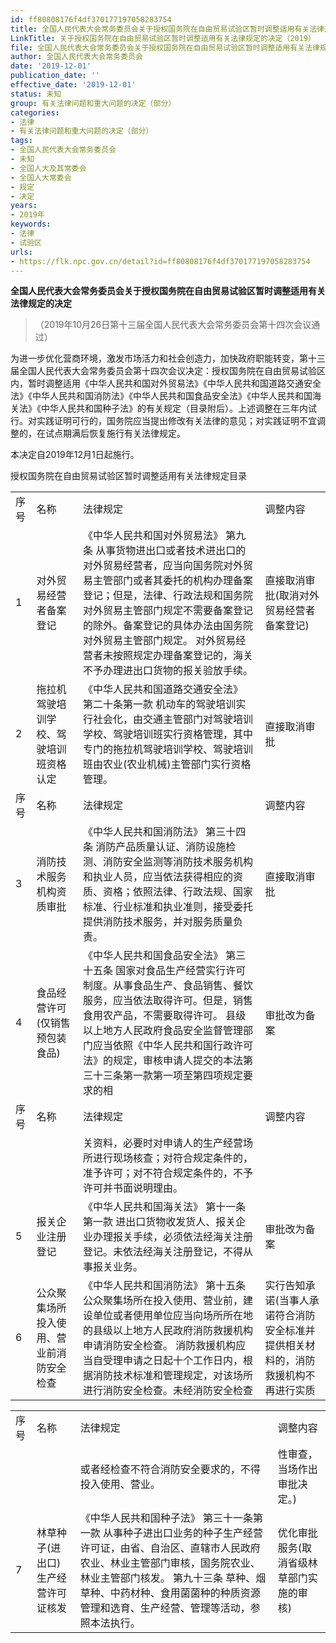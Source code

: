 ```yaml
---
id: ff80808176f4df370177197058283754
title: 全国人民代表大会常务委员会关于授权国务院在自由贸易试验区暂时调整适用有关法律规定的决定
LinkTitle: 关于授权国务院在自由贸易试验区暂时调整适用有关法律规定的决定（2019）
file: 全国人民代表大会常务委员会关于授权国务院在自由贸易试验区暂时调整适用有关法律规定的决定_ff80808176f4df370177197058283754.docx
author: 全国人民代表大会常务委员会
date: '2019-12-01'
publication_date: ''
effective_date: '2019-12-01'
status: 未知
group: 有关法律问题和重大问题的决定（部分）
categories:
- 法律
- 有关法律问题和重大问题的决定（部分）
tags:
- 全国人民代表大会常务委员会
- 未知
- 全国人大及其常委会
- 全国人大常委会
- 规定
- 决定
years:
- 2019年
keywords:
- 法律
- 试验区
urls:
- https://flk.npc.gov.cn/detail?id=ff80808176f4df370177197058283754
---
```


**全国人民代表大会常务委员会关于授权国务院在自由贸易试验区暂时调整适用有关法律规定的决定**

> （2019年10月26日第十三届全国人民代表大会常务委员会第十四次会议通过）

为进一步优化营商环境，激发市场活力和社会创造力，加快政府职能转变，第十三届全国人民代表大会常务委员会第十四次会议决定：授权国务院在自由贸易试验区内，暂时调整适用《中华人民共和国对外贸易法》《中华人民共和国道路交通安全法》《中华人民共和国消防法》《中华人民共和国食品安全法》《中华人民共和国海关法》《中华人民共和国种子法》的有关规定（目录附后）。上述调整在三年内试行。对实践证明可行的，国务院应当提出修改有关法律的意见；对实践证明不宜调整的，在试点期满后恢复施行有关法律规定。

本决定自2019年12月1日起施行。

授权国务院在自由贸易试验区暂时调整适用有关法律规定目录

|  |  |  |  |
| --- | --- | --- | --- |
| 序号 | 名称 | 法律规定 | 调整内容 |
| 1 | 对外贸易经营者备案登记 | 《中华人民共和国对外贸易法》   第九条 从事货物进出口或者技术进出口的对外贸易经营者，应当向国务院对外贸易主管部门或者其委托的机构办理备案登记；但是，法律、行政法规和国务院对外贸易主管部门规定不需要备案登记的除外。备案登记的具体办法由国务院对外贸易主管部门规定。   对外贸易经营者未按照规定办理备案登记的，海关不予办理进出口货物的报关验放手续。 | 直接取消审批(取消对外贸易经营者备案登记) |
| 2 | 拖拉机驾驶培训学校、驾驶培训班资格认定 | 《中华人民共和国道路交通安全法》   第二十条第一款 机动车的驾驶培训实行社会化，由交通主管部门对驾驶培训学校、驾驶培训班实行资格管理，其中专门的拖拉机驾驶培训学校、驾驶培训班由农业(农业机械)主管部门实行资格管理。 | 直接取消审批 | |
| 序号 | 名称 | 法律规定 | 调整内容 | |
| 3 | 消防技术服务机构资质审批 | 《中华人民共和国消防法》   第三十四条 消防产品质量认证、消防设施检测、消防安全监测等消防技术服务机构和执业人员，应当依法获得相应的资质、资格；依照法律、行政法规、国家标准、行业标准和执业准则，接受委托提供消防技术服务，并对服务质量负责。 | 直接取消审批 | |
| 4 | 食品经营许可(仅销售预包装食品) | 《中华人民共和国食品安全法》  第三十五条 国家对食品生产经营实行许可制度。从事食品生产、食品销售、餐饮服务，应当依法取得许可。但是，销售食用农产品，不需要取得许可。   县级以上地方人民政府食品安全监督管理部门应当依照《中华人民共和国行政许可法》的规定，审核申请人提交的本法第三十三条第一款第一项至第四项规定要求的相 | 审批改为备案 | |
| 序号 | 名称 | 法律规定 | 调整内容 | |
|  |  | 关资料，必要时对申请人的生产经营场所进行现场核查；对符合规定条件的，准予许可；对不符合规定条件的，不予许可并书面说明理由。 |  | |
| 5 | 报关企业注册登记 | 《中华人民共和国海关法》   第十一条第一款 进出口货物收发货人、报关企业办理报关手续，必须依法经海关注册登记。未依法经海关注册登记，不得从事报关业务。 | 审批改为备案 | |
| 6 | 公众聚集场所投入使用、营业前消防安全检查 | 《中华人民共和国消防法》   第十五条 公众聚集场所在投入使用、营业前，建设单位或者使用单位应当向场所所在地的县级以上地方人民政府消防救援机构申请消防安全检查。   消防救援机构应当自受理申请之日起十个工作日内，根据消防技术标准和管理规定，对该场所进行消防安全检查。未经消防安全检查 | 实行告知承诺(当事人承诺符合消防安全标准并提供相关材料的，消防救援机构不再进行实质 | |

|  |  |  |  |
| --- | --- | --- | --- |
| 序号 | 名称 | 法律规定 | 调整内容 |
|  |  | 或者经检查不符合消防安全要求的，不得投入使用、营业。 | 性审查，当场作出审批决定。) |
| 7 | 林草种子(进出口)生产经营许可证核发 | 《中华人民共和国种子法》   第三十一条第一款 从事种子进出口业务的种子生产经营许可证，由省、自治区、直辖市人民政府农业、林业主管部门审核，国务院农业、林业主管部门核发。  第九十三条 草种、烟草种、中药材种、食用菌菌种的种质资源管理和选育、生产经营、管理等活动，参照本法执行。 | 优化审批服务(取消省级林草部门实施的审核) |
